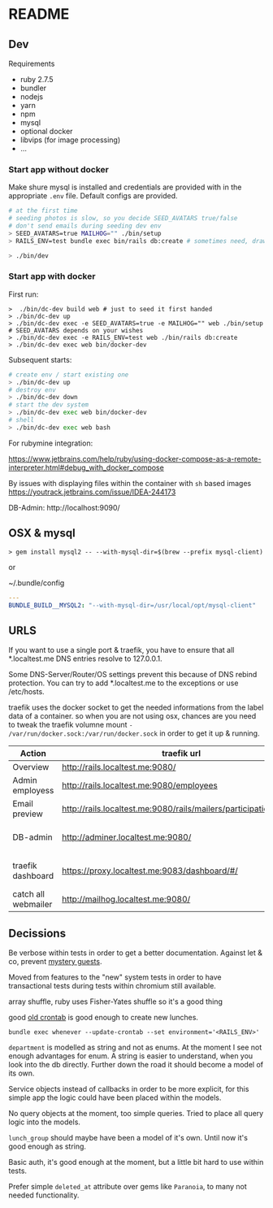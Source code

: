 # README

## Dev

Requirements

* ruby 2.7.5
* bundler
* nodejs
* yarn
* npm
* mysql
* optional docker
* libvips (for image processing)
* ...

### Start app without docker

Make shure mysql is installed and credentials are provided with in the appropriate `.env` file.
Default configs are provided.

```bash
# at the first time
# seeding photos is slow, so you decide SEED_AVATARS true/false
# don't send emails during seeding dev env
> SEED_AVATARS=true MAILHOG="" ./bin/setup
> RAILS_ENV=test bundle exec bin/rails db:create # sometimes need, draw back of current .env config

> ./bin/dev
```

### Start app with docker

First run:

```
>  ./bin/dc-dev build web # just to seed it first handed
> ./bin/dc-dev up
> ./bin/dc-dev exec -e SEED_AVATARS=true -e MAILHOG="" web ./bin/setup # SEED_AVATARS depends on your wishes
> ./bin/dc-dev exec -e RAILS_ENV=test web ./bin/rails db:create
> ./bin/dc-dev exec web bin/docker-dev
```

Subsequent starts:

```bash
# create env / start existing one
> ./bin/dc-dev up
# destroy env
> ./bin/dc-dev down
# start the dev system
> ./bin/dc-dev exec web bin/docker-dev
# shell
> ./bin/dc-dev exec web bash
```

For rubymine integration:

https://www.jetbrains.com/help/ruby/using-docker-compose-as-a-remote-interpreter.html#debug_with_docker_compose

By issues with displaying files within the container with `sh`
based images https://youtrack.jetbrains.com/issue/IDEA-244173

DB-Admin: http://localhost:9090/

## OSX & mysql

```
> gem install mysql2 -- --with-mysql-dir=$(brew --prefix mysql-client)
```

or

~/.bundle/config

```yaml
---
BUNDLE_BUILD__MYSQL2: "--with-mysql-dir=/usr/local/opt/mysql-client"
```

## URLS

If you want to use a single port & traefik, you have to ensure that all *.localtest.me DNS entries resolve to
127.0.0.1.

Some DNS-Server/Router/OS settings prevent this because of DNS rebind protection. You can try to add *.localtest.me to
the exceptions or use /etc/hosts.

traefik uses the docker socket to get the needed informations from the label 
data of a container. so when you are not using osx, chances are you need to tweak
the traefik volumne mount `- /var/run/docker.sock:/var/run/docker.sock` in
order to get it up & running.


| Action              | traefik url                                                       | plain url                                                | credentials                                                  | 
|---------------------|-------------------------------------------------------------------|----------------------------------------------------------|--------------------------------------------------------------|
| Overview            | http://rails.localtest.me:9080/                                   | http://localhost:3000/                                   |                                                              |
| Admin employess     | http://rails.localtest.me:9080/employees                          | http://localhost:3000/employees                          | user/password (can be changed vie .evn files)                |
| Email preview       | http://rails.localtest.me:9080/rails/mailers/participation_mailer | http://localhost:3000/rails/mailers/participation_mailer | -                                                            |
| DB-admin            | http://adminer.localtest.me:9080/                                 | http://localhost:9090                                    | root/password (can be changed via docker-compose.yml)        |
| traefik dashboard   | https://proxy.localtest.me:9083/dashboard/#/                      | -                                                        | admin/admin (can be changed via docker-compose.rubymine.yml) |
| catch all webmailer | http://mailhog.localtest.me:9080/                                 | http://localhost:8025                                    |                                                              |

## Decissions

Be verbose within tests in order to get a better documentation. Against let & co,
prevent [mystery guests](https://thoughtbot.com/blog/mystery-guest).

Moved from features to the "new" system tests in order to have transactional tests during tests within chromium still
available.

array shuffle, ruby uses Fisher-Yates shuffle so it's a good thing

good [old crontab](https://github.com/javan/whenever) is good enough to create new lunches.

`bundle exec whenever --update-crontab --set environment='<RAILS_ENV>'`

`department` is modelled as string and not as enums. At the moment I see not enough advantages for enum.
A string is easier to understand, when you look into the db directly. Further down the road it should
become a model of its own.

Service objects instead of callbacks in order to be more explicit, for this simple app 
the logic could have been placed within the models.

No query objects at the moment, too simple queries. Tried to place all query logic into the models.

`lunch_group` should maybe have been a model of it's own. Until now it's good enough
as string.

Basic auth, it's good enough at the moment, but a little bit hard to use within tests.

Prefer simple `deleted_at` attribute over gems like `Paranoia`, to many not needed functionality.

